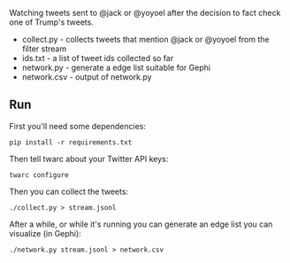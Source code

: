 Watching tweets sent to @jack or @yoyoel after the decision to fact check one of
Trump's tweets.

* collect.py - collects tweets that mention @jack or @yoyoel from the filter stream
* ids.txt - a list of tweet ids collected so far
* network.py - generate a edge list suitable for Gephi
* network.csv - output of network.py 

## Run

First you'll need some dependencies:

    pip install -r requirements.txt

Then tell twarc about your Twitter API keys:

    twarc configure
   
Then you can collect the tweets:

    ./collect.py > stream.jsonl

After a while, or while it's running you can generate an edge list you can 
visualize (in Gephi):

    ./network.py stream.jsonl > network.csv
